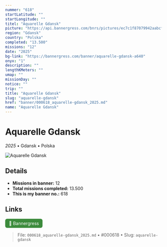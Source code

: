 ```yaml
---
nummer: "618"
startLatitude: ""
startLongitude: ""
titel: "Aquarelle Gdansk"
picture: "https://api.bannergress.com/bnrs/pictures/ec7c1f87079942aabcfc16d660f09708"
region: "Gdansk"
country: "Polska"
completed: "13.500"
missions: "12"
date: "2025"
bg-link: "https://bannergress.com/banner/aquarelle-gdansk-a640"
onyx: "1"
description: ""
lengthKMeters: ""
umap: ""
missionDay: ""
notice: ""
trip: ""
title: "Aquarelle Gdansk"
slug: "aquarelle-gdansk"
href: "banner/000618_aquarelle-gdansk_2025.md"
name: "Aquarelle Gdansk"
---
```

# Aquarelle Gdansk

*2025* • Gdansk • Polska

![Aquarelle Gdansk](https://api.bannergress.com/bnrs/pictures/ec7c1f87079942aabcfc16d660f09708)



## Details

- **Missions in banner:** 12
- **Total missions completed:** 13.500
- **This is my banner no.:** 618





## Links
<a href="https://bannergress.com/banner/aquarelle-gdansk-a640" target="_blank" style="display:inline-block;margin-right:8px;padding:6px 12px;background:#3c8b3c;color:#fff;text-decoration:none;border-radius:6px;">🔗 Bannergress</a>



> File: `000618_aquarelle-gdansk_2025.md`
> • #000618
> • Slug: `aquarelle-gdansk`
